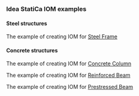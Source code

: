 ### Idea StatiCa IOM examples

#### Steel structures

The example of creating IOM for [Steel Frame](steel-connections/steel-frame1.md)


#### Concrete structures

The example of creating IOM for [Concrete Column](rcs/rcs-column.md)

The example of creating IOM for [Reinforced Beam](rcs/rcs-reinforced-beam.md)

The example of creating IOM for [Prestressed Beam](rcs/rcs-prestressed-beam.md)
